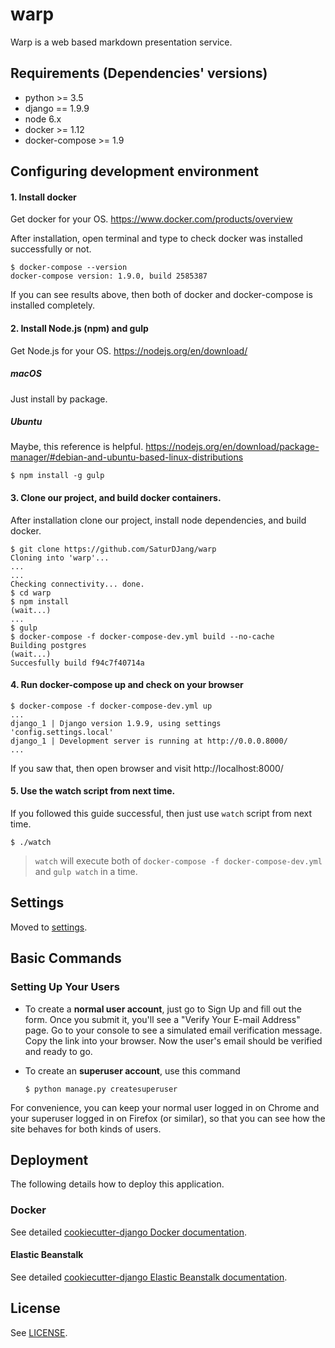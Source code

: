 # warp

Warp is a web based markdown presentation service.

## Requirements (Dependencies' versions)

- python >= 3.5
- django == 1.9.9
- node 6.x
- docker >= 1.12
- docker-compose >= 1.9

## Configuring development environment

#### 1. Install docker

Get docker for your OS. https://www.docker.com/products/overview

After installation, open terminal and type to check docker was installed successfully or not.

```shell
$ docker-compose --version
docker-compose version: 1.9.0, build 2585387
```

If you can see results above, then both of docker and docker-compose is installed completely.

#### 2. Install Node.js (npm) and gulp

Get Node.js for your OS. https://nodejs.org/en/download/

##### macOS

Just install by package.

##### Ubuntu

Maybe, this reference is helpful. https://nodejs.org/en/download/package-manager/#debian-and-ubuntu-based-linux-distributions

```shell
$ npm install -g gulp
```

#### 3. Clone our project, and build docker containers.

After installation clone our project, install node dependencies, and build docker.

```shell
$ git clone https://github.com/SaturDJang/warp
Cloning into 'warp'...
...
...
Checking connectivity... done.
$ cd warp
$ npm install
(wait...)
...
$ gulp
$ docker-compose -f docker-compose-dev.yml build --no-cache
Building postgres
(wait...)
Succesfully build f94c7f40714a
```

#### 4. Run docker-compose up and check on your browser

```shell
$ docker-compose -f docker-compose-dev.yml up
...
django_1 | Django version 1.9.9, using settings 'config.settings.local'
django_1 | Development server is running at http://0.0.0.8000/
...
```

If you saw that, then open browser and visit http://localhost:8000/

#### 5. Use the watch script from next time.

If you followed this guide successful, then just use `watch` script from next time.
```shell
$ ./watch
```

> `watch` will execute both of `docker-compose -f docker-compose-dev.yml` and `gulp watch` in a time.


## Settings

Moved to [settings](http://cookiecutter-django.readthedocs.io/en/latest/settings.html).


## Basic Commands

### Setting Up Your Users

- To create a **normal user account**, just go to Sign Up and fill out the form. Once you submit it, you'll see a "Verify Your E-mail Address" page. Go to your console to see a simulated email verification message. Copy the link into your browser. Now the user's email should be verified and ready to go.
- To create an **superuser account**, use this command

  ```shell
  $ python manage.py createsuperuser
  ```

For convenience, you can keep your normal user logged in on Chrome and your superuser logged in on Firefox (or similar), so that you can see how the site behaves for both kinds of users.

## Deployment

The following details how to deploy this application.

### Docker

See detailed [cookiecutter-django Docker documentation](http://cookiecutter-django.readthedocs.io/en/latest/deployment-with-docker.html).

#### Elastic Beanstalk

See detailed [cookiecutter-django Elastic Beanstalk documentation](http://cookiecutter-django.readthedocs.io/en/latest/deployment-with-elastic-beanstalk.html).

## License
See [LICENSE](https://github.com/SaturDJang/warp/blob/master/LICENSE).
